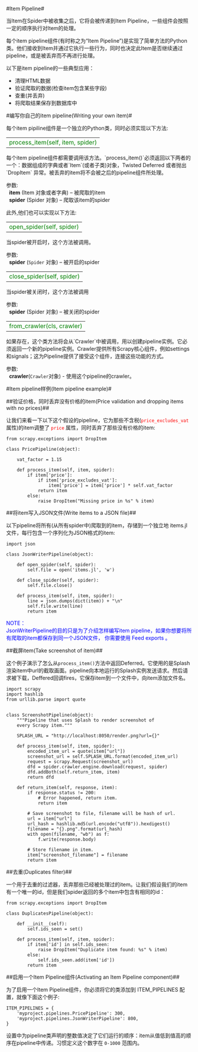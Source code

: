 #Item Pipeline#

当Item在Spider中被收集之后，它将会被传递到Item Pipeline，一些组件会按照一定的顺序执行对Item的处理。

每个item pipeline组件(有时称之为“Item Pipeline”)是实现了简单方法的Python类。他们接收到Item并通过它执行一些行为，同时也决定此Item是否继续通过pipeline，或是被丢弃而不再进行处理。

以下是item pipeline的一些典型应用：
 
  - 清理HTML数据
  - 验证爬取的数据(检查item包含某些字段)
  - 查重(并丢弃)
  - 将爬取结果保存到数据库中

#编写你自己的item pipeline(Writing your own item)#

每个item pipiline组件是一个独立的Python类，同时必须实现以下方法:

<table>
<tr>
<td>
<font color=green>process_item(self, item, spider)</font>
</td>
</tr>
</table>
每个item pipeline组件都需要调用该方法。`process_item()`必须返回以下两者的一个：数据组成的字典或者`Item`(或者子类)对象，Twisted Deferred 或者抛出 `DropItem` 异常。被丢弃的item将不会被之后的pipeline组件所处理。

参数:	</br>
&nbsp;&nbsp;**item** (Item 对象或者字典) – 被爬取的item</br>
&nbsp;&nbsp;**spider** (Spider 对象) – 爬取该item的spider

此外,他们也可以实现以下方法:

<table>
<tr>
<td>
<font color=green>open_spider(self, spider)</font>
</td>
</tr>
</table>

当spider被开启时，这个方法被调用。

参数:	</br>
&nbsp;&nbsp;**spider** (`Spider` 对象) – 被开启的spider

<table>
<tr>
<td>
<font color=green>close_spider(self, spider)</font>
</td>
</tr>
</table>
当spider被关闭时，这个方法被调用

参数:	</br>&nbsp;&nbsp;**spider** (Spider 对象) – 被关闭的spider

<table>
<tr>
<td>
<font color=green>from_crawler(cls, crawler)</font>
</td>
</tr>
</table>
如果存在，这个类方法将会从`Crawler`中被调用，用以创建pipeline实例。它必须返回一个新的pipeline实例。Crawler提供所有Scrapy核心组件，例如settings和signals；这为Pipeline提供了接受这个组件，连接这些功能的方式。

参数:</br>
&nbsp;&nbsp;**crawler**(`Crawler`对象) - 使用这个pipeline的crawler。

#Item pipeline样例(Item pipeline example)#

##验证价格，同时丢弃没有价格的item(Price validation and dropping items with no prices)##

让我们来看一下以下这个假设的pipeline，它为那些不含税(<font color=red>`price_excludes_vat`</font> 属性)的item调整了 <font color=red>`price`</font> 属性，同时丢弃了那些没有价格的item:

	from scrapy.exceptions import DropItem
	
	class PricePipeline(object):
	
	    vat_factor = 1.15
	
	    def process_item(self, item, spider):
	        if item['price']:
	            if item['price_excludes_vat']:
	                item['price'] = item['price'] * self.vat_factor
	            return item
	        else:
	            raise DropItem("Missing price in %s" % item)

##将item写入JSON文件(Write items to a JSON file)##

以下pipeline将所有(从所有spider中)爬取到的item，存储到一个独立地 items.jl 文件，每行包含一个序列化为JSON格式的item:

	import json
	
	class JsonWriterPipeline(object):
	
	    def open_spider(self, spider):
	        self.file = open('items.jl', 'w')
	
	    def close_spider(self, spider):
	        self.file.close()
	
	    def process_item(self, item, spider):
	        line = json.dumps(dict(item)) + "\n"
	        self.file.write(line)
	        return item

<font color=#0000ff>
NOTE：</br>
JsonWriterPipeline的目的只是为了介绍怎样编写item pipeline，如果你想要将所有爬取的item都保存到同一个JSON文件， 你需要使用 Feed exports 。
</font>

##截屏item(Take screenshot of item)##

这个例子演示了怎么从`process_item()`方法中返回Deferred。它使用的是Splash渲染item中url的截取画面。pipeline向本地运行的Splash实例发送请求。然后请求被下载，Deffered回调fires，它保存item到一个文件中，向item添加文件名。

	import scrapy
	import hashlib
	from urllib.parse import quote
	
	
	class ScreenshotPipeline(object):
	    """Pipeline that uses Splash to render screenshot of
	    every Scrapy item."""
	
	    SPLASH_URL = "http://localhost:8050/render.png?url={}"
	
	    def process_item(self, item, spider):
	        encoded_item_url = quote(item["url"])
	        screenshot_url = self.SPLASH_URL.format(encoded_item_url)
	        request = scrapy.Request(screenshot_url)
	        dfd = spider.crawler.engine.download(request, spider)
	        dfd.addBoth(self.return_item, item)
	        return dfd
	
	    def return_item(self, response, item):
	        if response.status != 200:
	            # Error happened, return item.
	            return item
	
	        # Save screenshot to file, filename will be hash of url.
	        url = item["url"]
	        url_hash = hashlib.md5(url.encode("utf8")).hexdigest()
	        filename = "{}.png".format(url_hash)
	        with open(filename, "wb") as f:
	            f.write(response.body)
	
	        # Store filename in item.
	        item["screenshot_filename"] = filename
	        return item

##去重(Duplicates filter)##

一个用于去重的过滤器，丢弃那些已经被处理过的item。让我们假设我们的item有一个唯一的id，但是我们spider返回的多个item中包含有相同的id：

	from scrapy.exceptions import DropItem
	
	class DuplicatesPipeline(object):
	
	    def __init__(self):
	        self.ids_seen = set()
	
	    def process_item(self, item, spider):
	        if item['id'] in self.ids_seen:
	            raise DropItem("Duplicate item found: %s" % item)
	        else:
	            self.ids_seen.add(item['id'])
            return item

##启用一个Item Pipeline组件(Activating an Item Pipeline component)##

为了启用一个Item Pipeline组件，你必须将它的类添加到 ITEM_PIPELINES 配置，就像下面这个例子:

	ITEM_PIPELINES = {
	    'myproject.pipelines.PricePipeline': 300,
	    'myproject.pipelines.JsonWriterPipeline': 800,
	}

设置中为pipeline类声明的整数值决定了它们运行的顺序：item从值低到值高的顺序在pipeline中传递。习惯定义这个数字在 `0-1000` 范围内。
